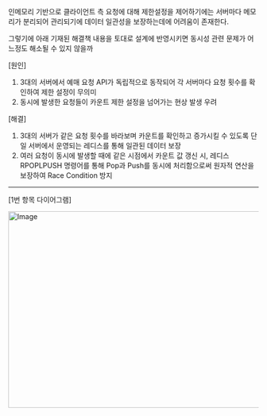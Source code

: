 
인메모리 기반으로 클라이언트 측 요청에 대해 제한설정을 제어하기에는 서버마다 메모리가 분리되어 관리되기에 데이터 일관성을 보장하는데에 어려움이 존재한다. 

그렇기에 아래 기재된 해결책 내용을 토대로 설계에 반영시키면 동시성 관련 문제가 어느정도 해소될 수 있지 않을까


[원인]
1. 3대의 서버에서 예매 요청 API가 독립적으로 동작되어 각 서버마다 요청 횟수를 확인하여 제한 설정이 무의미
2. 동시에 발생한 요청들이 카운트 제한 설정을 넘어가는 현상 발생 우려

[해결]
1. 3대의 서버가 같은 요청 횟수를 바라보며 카운트를 확인하고 증가시킬 수 있도록 단일 서버에서 운영되는 레디스를 통해 일관된 데이터 보장  
2. 여러 요청이 동시에 발생할 때에 같은 시점에서 카운트 값 갱신 시, 레디스 RPOPLPUSH 명령어를 통해 Pop과 Push를 동시에 처리함으로써 원자적 연산을 보장하여 Race Condition 방지

---

[1번 항목 다이어그램]

<img width="748" height="396" alt="Image" src="https://github.com/user-attachments/assets/c769a037-5e91-4a4a-9829-d6f468ce3ea1" />
